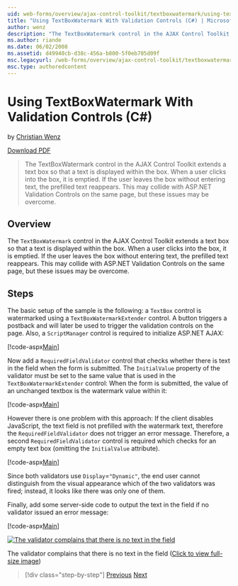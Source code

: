 ```yaml
---
uid: web-forms/overview/ajax-control-toolkit/textboxwatermark/using-textboxwatermark-with-validation-controls-cs
title: "Using TextBoxWatermark With Validation Controls (C#) | Microsoft Docs"
author: wenz
description: "The TextBoxWatermark control in the AJAX Control Toolkit extends a text box so that a text is displayed within the box. When a user clicks into the box, it i..."
ms.author: riande
ms.date: 06/02/2008
ms.assetid: d49940cb-d38c-456a-b800-5f0eb705d09f
msc.legacyurl: /web-forms/overview/ajax-control-toolkit/textboxwatermark/using-textboxwatermark-with-validation-controls-cs
msc.type: authoredcontent
---
```

# Using TextBoxWatermark With Validation Controls (C#)

by [Christian Wenz](https://github.com/wenz)

[Download PDF](https://download.microsoft.com/download/b/6/a/b6ae89ee-df69-4c87-9bfb-ad1eb2b23373/textboxwatermark2CS.pdf)

> The TextBoxWatermark control in the AJAX Control Toolkit extends a text box so that a text is displayed within the box. When a user clicks into the box, it is emptied. If the user leaves the box without entering text, the prefilled text reappears. This may collide with ASP.NET Validation Controls on the same page, but these issues may be overcome.

## Overview

The `TextBoxWatermark` control in the AJAX Control Toolkit extends a text box so that a text is displayed within the box. When a user clicks into the box, it is emptied. If the user leaves the box without entering text, the prefilled text reappears. This may collide with ASP.NET Validation Controls on the same page, but these issues may be overcome.

## Steps

The basic setup of the sample is the following: a `TextBox` control is watermarked using a `TextBoxWatermarkExtender` control. A button triggers a postback and will later be used to trigger the validation controls on the page. Also, a `ScriptManager` control is required to initialize ASP.NET AJAX:

[!code-aspx[Main](using-textboxwatermark-with-validation-controls-cs/samples/sample1.aspx)]

Now add a `RequiredFieldValidator` control that checks whether there is text in the field when the form is submitted. The `InitialValue` property of the validator must be set to the same value that is used in the `TextBoxWatermarkExtender` control: When the form is submitted, the value of an unchanged textbox is the watermark value within it:

[!code-aspx[Main](using-textboxwatermark-with-validation-controls-cs/samples/sample2.aspx)]

However there is one problem with this approach: If the client disables JavaScript, the text field is not prefilled with the watermark text, therefore the `RequiredFieldValidator` does not trigger an error message. Therefore, a second `RequiredFieldValidator` control is required which checks for an empty text box (omitting the `InitialValue` attribute).

[!code-aspx[Main](using-textboxwatermark-with-validation-controls-cs/samples/sample3.aspx)]

Since both validators use `Display`=`"Dynamic"`, the end user cannot distinguish from the visual appearance which of the two validators was fired; instead, it looks like there was only one of them.

Finally, add some server-side code to output the text in the field if no validator issued an error message:

[!code-aspx[Main](using-textboxwatermark-with-validation-controls-cs/samples/sample4.aspx)]

[![The validator complains that there is no text in the field](using-textboxwatermark-with-validation-controls-cs/_static/image2.png)](using-textboxwatermark-with-validation-controls-cs/_static/image1.png)

The validator complains that there is no text in the field ([Click to view full-size image](using-textboxwatermark-with-validation-controls-cs/_static/image3.png))

> [!div class="step-by-step"]
> [Previous](using-textboxwatermark-in-a-formview-cs.md)
> [Next](using-textboxwatermark-in-a-formview-vb.md)
